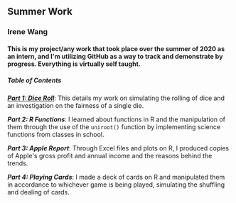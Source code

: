 ## Summer Work
### Irene Wang
#### This is my project/any work that took place over the summer of 2020 as an intern, and I'm utilizing GitHub as a way to track and demonstrate by progress. Everything is virtually self taught.

##### **Table of Contents**

[***Part 1: Dice Roll***](RMarkdown/diceroll.Rmd): This details my work on simulating the rolling of dice and an investigation on the fairness of a single die.

***Part 2: R Functions***: I learned about functions in R and the manipulation of them through the use of the `uniroot()` function by implementing science functions from classes in school.

***Part 3: Apple Report***: Through Excel files and plots on R, I produced copies of Apple's gross profit and annual income and the reasons behind the trends.

***Part 4: Playing Cards***: I made a deck of cards on R and manipulated them in accordance to whichever game is being played, simulating the shuffling and dealing of cards.
